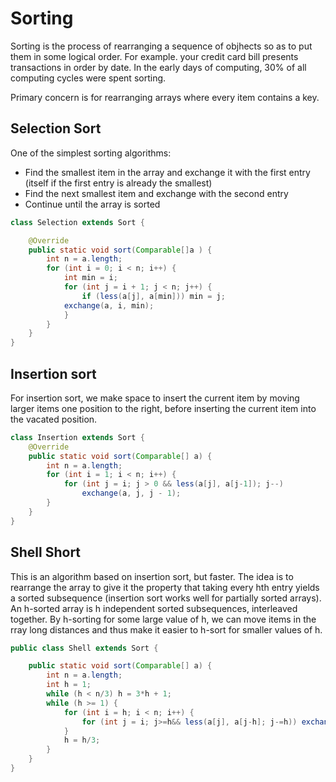 # Sorting

Sorting is the process of rearranging a sequence of objhects so as to put them in some logical order. For example. your credit card bill presents transactions in order by date. In the early days of computing, 30% of all computing cycles were spent sorting.

Primary concern is for rearranging arrays where every item contains a key.

## Selection Sort

One of the simplest sorting algorithms:

- Find the smallest item in the array and exchange it with the first entry (itself if the first entry is already the smallest)
- Find the next smallest item and exchange with the second entry
- Continue until the array is sorted

```java
class Selection extends Sort {

    @Override
    public static void sort(Comparable[]a ) {
        int n = a.length;
        for (int i = 0; i < n; i++) {
            int min = i;
            for (int j = i + 1; j < n; j++) {
                if (less(a[j], a[min])) min = j;
            exchange(a, i, min);
            }
        }
    }
}
```

## Insertion sort

For insertion sort, we make space to insert the current item by moving larger items one position to the right, before inserting the current item into the vacated position.

```java
class Insertion extends Sort {
    @Override
    public static void sort(Comparable[] a) {
        int n = a.length;
        for (int i = 1; i < n; i++) {
            for (int j = i; j > 0 && less(a[j], a[j-1]); j--)
                exchange(a, j, j - 1);
        }
    }
}
```

## Shell Short

This is an algorithm based on insertion sort, but faster. The idea is to rearrange the array to give it the property that taking every hth entry yields a sorted subsequence (insertion sort works well for partially sorted arrays). An h-sorted array is h independent sorted subsequences, interleaved together. By h-sorting for some large value of h, we can move items in the rray long distances and thus make it easier to h-sort for smaller values of h.

```java
public class Shell extends Sort {

    public static void sort(Comparable[] a) {
        int n = a.length;
        int h = 1;
        while (h < n/3) h = 3*h + 1;
        while (h >= 1) {
            for (int i = h; i < n; i++) {
                for (int j = i; j>=h&& less(a[j], a[j-h]; j-=h)) exchange(a, j, j-h);
            }
            h = h/3;
        }
    }
}
```